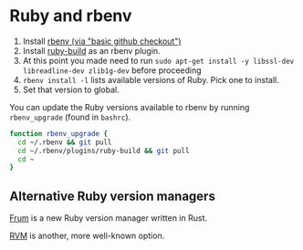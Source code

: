 # Ruby and rbenv

1. Install [rbenv (via "basic github checkout")](https://github.com/rbenv/rbenv#basic-github-checkout) 
2. Install [ruby-build](https://github.com/rbenv/ruby-build#installation) as an rbenv plugin. 
3. At this point you made need to run `sudo apt-get install -y libssl-dev libreadline-dev zlib1g-dev` before proceeding
4. `rbenv install -l` lists available versions of Ruby. Pick one to install. 
5. Set that version to global.

You can update the Ruby versions available to rbenv by running `rbenv_upgrade` (found in `bashrc`).


```bash
function rbenv_upgrade {
  cd ~/.rbenv && git pull
  cd ~/.rbenv/plugins/ruby-build && git pull
  cd ~
}
```

## Alternative Ruby version managers

[Frum](https://github.com/TaKO8Ki/frum) is a new Ruby version manager written in Rust.

[RVM](https://rvm.io/) is another, more well-known option.
